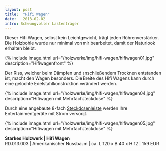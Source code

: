 ```yaml
---
layout: post
title:  "Hifi Wagen"
date:   2013-02-02
intro: Schwungvoller Lastenträger
---
```


Dieser Hifi Wagen, selbst kein Leichtgewicht, trägt jeden Röhrenverstärker. 
Die Holzbohle wurde nur minimal von mir bearbeitet, damit der Naturlook erhalten bleibt.


{% include image.html url="/holzwerke/img/hifi-wagen/hifiwagen01.jpg" description="Hifiwagenfront" %}


Der Riss, welcher beim Dämpfen und anschließendem Trocknen entstanden ist, macht den Wagen besonders. 
Die Breite des Hifi Wagens kann durch eine gelochte Edelstahlkonstruktion verändert werden.


{% include image.html url="/holzwerke/img/hifi-wagen/hifiwagen04.jpg" description="Hifiwagen mit Mehrfachsteckdose" %}


Durch eine angebaute 8-fach [Steckdosenleiste][1] werden Ihre Entertainmentgeräte mit Strom versorgt.


{% include image.html url="/holzwerke/img/hifi-wagen/hifiwagen05.jpg" description="Hifiwagen mit Mehrfachsteckdose" %}


**Starkes Holzwerk  \| Hifi Wagen**    
RD.013.003  \| 	Amerikanischer Nussbaum \| ca. L 120 x B 40 x H 12 \| 159 EUR

 [1]: http://www.brennenstuhl.de/de-DE/steckdosenleisten-schaltgeraete-und-adapter/premium-alu-line-steckdosenleiste/premium-alu-line-steckdosenleiste-8-fach-3m-h05vv-f-3g1-5.html